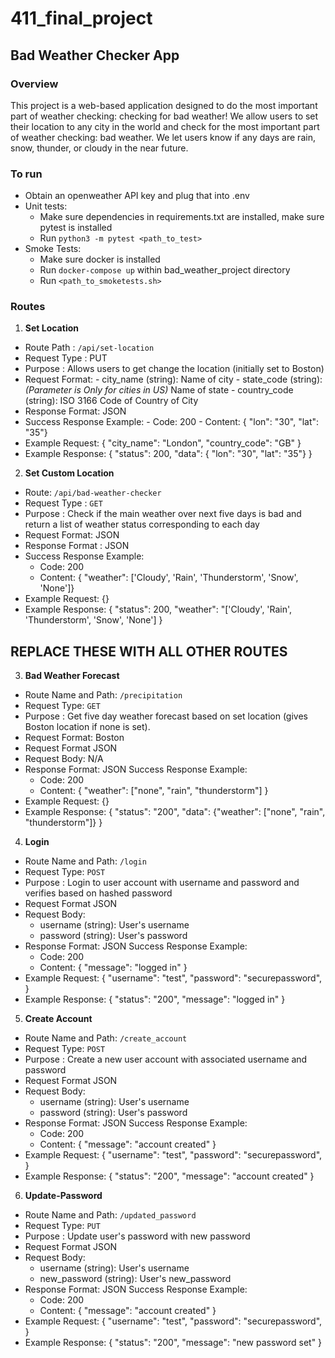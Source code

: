 # 411_final_project
## Bad Weather Checker App 
### Overview
This project is a web-based application designed to do the most important part of weather checking: checking for bad weather! We allow users to set their location to any city in the world and check for the most important part of weather checking: bad weather. We let users know if any days are rain, snow, thunder, or cloudy in the near future.
### To run
  - Obtain an openweather API key and plug that into .env
  - Unit tests:
    - Make sure dependencies in requirements.txt are installed, make sure pytest is installed
    - Run ```python3 -m pytest <path_to_test>```
  - Smoke Tests:
    - Make sure docker is installed
    - Run ```docker-compose up``` within bad_weather_project directory
    - Run ```<path_to_smoketests.sh>```
### Routes 
1. **Set Location**
  - Route Path : `/api/set-location`
  - Request Type  : PUT
  -  Purpose  : Allows users to get change the location (initially set to Boston)
  -  Request Format:
    - city_name (string): Name of city
    - state_code (string): *(Parameter is Only for cities in US)* Name of state
    - country_code (string): ISO 3166 Code of Country of City
  -  Response Format: JSON
  -  Success Response Example:
    - Code: 200
    - Content: { "lon": "30", "lat": "35"}
  -  Example Request: 
    {
      "city_name": "London",
      "country_code": "GB"
    }
  - Example Response:
  {
    "status": 200,
    "data": { "lon": "30", "lat": "35"}
  }

2. **Set Custom Location**
  - Route: `/api/bad-weather-checker`  
  - Request Type : `GET`  
  - Purpose : Check if the main weather over next five days is bad and return a list of weather status corresponding to each day
  - Request Format: JSON
  - Response Format : JSON    
  -  Success Response Example:
        - Code: 200
        - Content: { "weather": ['Cloudy', 'Rain', 'Thunderstorm', 'Snow', 'None']}
  - Example Request: 
      {}
  - Example Response:
    {
      "status": 200,
      "weather": "['Cloudy', 'Rain', 'Thunderstorm', 'Snow', 'None']
    }
    
## REPLACE THESE WITH ALL OTHER ROUTES ##
 3. **Bad Weather Forecast**
  - Route Name and Path: `/precipitation`  
  - Request Type: `GET`  
  - Purpose : Get five day weather forecast based on set location (gives Boston location if none is set).  
  - Request Format: Boston
  - Request Format JSON
  - Request Body: N/A
  - Response Format: JSON
    Success Response Example:
      - Code: 200
      - Content: { "weather": ["none", "rain", "thunderstorm"] }
  - Example Request: {}
  - Example Response: 
    {
      "status": "200",
      "data": {"weather": ["none", "rain", "thunderstorm"]}
    }
    
    
4. **Login**
  - Route Name and Path: `/login`  
  - Request Type: `POST`  
  - Purpose : Login to user account with username and password and verifies based on hashed password
  - Request Format JSON
  - Request Body: 
    - username (string): User's username
    - password (string): User's password
  - Response Format: JSON
    Success Response Example:
      - Code: 200
      - Content: { "message": "logged in" }
  - Example Request: 
  {
    "username": "test",
    "password": "securepassword",
  }
  - Example Response: 
    {
      "status": "200",
      "message": "logged in"
    }


5. **Create Account**
  - Route Name and Path: `/create_account`  
  - Request Type: `POST`  
  - Purpose : Create a new user account with associated username and password
  - Request Format JSON
  - Request Body: 
    - username (string): User's username
    - password (string): User's password
  - Response Format: JSON
    Success Response Example:
      - Code: 200
      - Content: { "message": "account created" }
  - Example Request: 
  {
    "username": "test",
    "password": "securepassword",
  }
  - Example Response: 
    {
      "status": "200",
      "message": "account created"
    }

6. **Update-Password**
  - Route Name and Path: `/updated_password`  
  - Request Type: `PUT`  
  - Purpose : Update user's password with new password
  - Request Format JSON
  - Request Body: 
    - username (string): User's username
    - new_password (string): User's new_password
  - Response Format: JSON
    Success Response Example:
      - Code: 200
      - Content: { "message": "account created" }
  - Example Request: 
  {
    "username": "test",
    "password": "securepassword",
  }
  - Example Response: 
    {
      "status": "200",
      "message": "new password set"
    }
